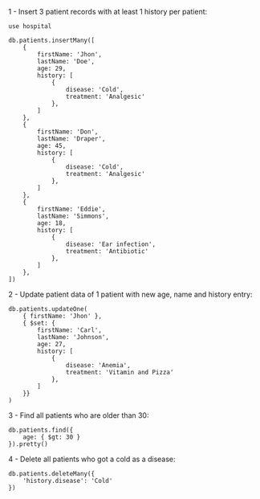 1 - Insert 3 patient records with at least 1 history per patient:

```console
use hospital

db.patients.insertMany([
    {
        firstName: 'Jhon',
        lastName: 'Doe',
        age: 29,
        history: [
            {
                disease: 'Cold',
                treatment: 'Analgesic'
            },
        ]
    },
    {
        firstName: 'Don',
        lastName: 'Draper',
        age: 45,
        history: [
            {
                disease: 'Cold',
                treatment: 'Analgesic'
            },
        ]
    },
    {
        firstName: 'Eddie',
        lastName: 'Simmons',
        age: 18,
        history: [
            {
                disease: 'Ear infection',
                treatment: 'Antibiotic'
            },
        ]
    },
])
```

2 - Update patient data of 1 patient with new age, name and history entry:

```console
db.patients.updateOne(
    { firstName: 'Jhon' },
    { $set: {
        firstName: 'Carl',
        lastName: 'Johnson',
        age: 27,
        history: [
            {
                disease: 'Anemia',
                treatment: 'Vitamin and Pizza'
            },
        ]
    }}
)
```

3 - Find all patients who are older than 30:

```console
db.patients.find({
    age: { $gt: 30 }
}).pretty()
```

4 - Delete all patients who got a cold as a disease:

```console
db.patients.deleteMany({
    'history.disease': 'Cold'
})
```
